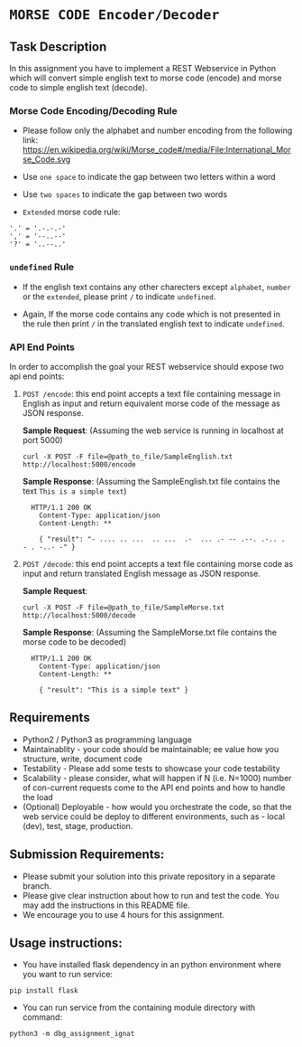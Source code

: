 # `MORSE CODE Encoder/Decoder`

## Task Description
In this assignment you have to implement a REST Webservice in Python which will convert simple english text to morse code (encode) and morse code to simple english text (decode).

### Morse Code Encoding/Decoding Rule
* Please follow only the alphabet and number encoding from the following link:
https://en.wikipedia.org/wiki/Morse_code#/media/File:International_Morse_Code.svg

* Use `one space` to indicate the gap between two letters within a word

* Use `two spaces` to indicate the gap between two words

* `Extended` morse code rule:

```
'.' = '.-.-.-'
',' = '--..--'
'?' = '..--..'
```

### `undefined` Rule
* If the english text contains any other charecters except `alphabet`, `number` or the `extended`, please print `/` to indicate `undefined`.

* Again, If the morse code contains any code which is not presented in the rule then print `/` in the translated english text to indicate `undefined`.

### API End Points
In order to accomplish the goal your REST webservice should expose two api end points:

1. `POST /encode`: this end point accepts a text file containing message in English as input and return equivalent morse code of the message as JSON response.

    **Sample Request**: (Assuming the web service is running in localhost at port 5000)

    `curl -X POST -F file=@path_to_file/SampleEnglish.txt http://localhost:5000/encode`
    
    **Sample Response**: (Assuming the SampleEnglish.txt file contains the text `This is a simple text`)
    
    ```
      HTTP/1.1 200 OK
	    Content-Type: application/json
	    Content-Length: **

	    { "result": "- .... .. ...  .. ...  .-  ... .- -- .--. .-.. .  - . -..- -" }
    ```
    
2. `POST /decode`: this end point accepts a text file containing morse code as input and return translated English message as JSON response.

    **Sample Request**:

    `curl -X POST -F file=@path_to_file/SampleMorse.txt http://localhost:5000/decode`
    
    **Sample Response**: (Assuming the SampleMorse.txt file contains the morse code to be decoded)
    
    ```
      HTTP/1.1 200 OK
	    Content-Type: application/json
	    Content-Length: **

	    { "result": "This is a simple text" }
    ```
    
 ## Requirements
 - Python2 / Python3 as programming language
 - Maintainablity - your code should be maintainable; ee value how you structure, write, document code
 - Testability - Please add some tests to showcase your code testability
 - Scalability - please consider, what will happen if N (i.e. N=1000) number of con-current requests come to the API end points
 and how to handle the load
 - (Optional) Deployable - how would you orchestrate the code, so that the web service could be deploy to different environments,
 such as - local (dev), test, stage, production.
 
 
 ## Submission Requirements:
 - Please submit your solution into this private repository in a separate branch.
 - Please give clear instruction about how to run and test the code. You may add the instructions in this README file.
 - We encourage you to use 4 hours for this assignment.

## Usage instructions:
 - You have installed flask dependency in an python environment where you want to run service:
 ```
 pip install flask
```
 - You can run service from the containing module directory with command:
  ```
 python3 -m dbg_assignment_ignat
```